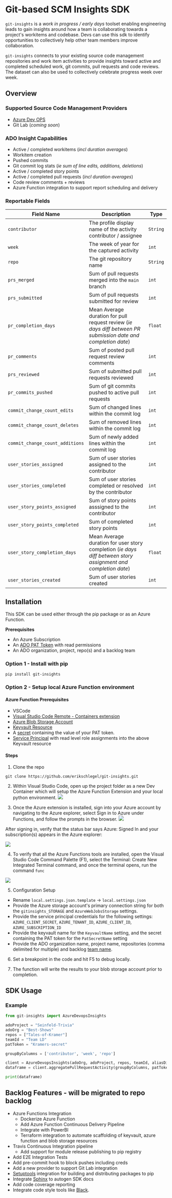 # Git-based SCM Insights SDK
`git-insights` is a _work in progress / early days_ toolset enabling engineering leads to gain insights around how a team is collaborating towards a project's workitems and codebase. Devs can use this sdk to identify opportunities to collectively help other team members improve collaboration.

`git-insights` connects to your existing source code management repositories and work item activities to provide insights toward active and completed scheduled work, git commits, pull requests and code reviews. The dataset can also be used to collectively celebrate progress week over week.

## Overview

### Supported Source Code Management Providers
- [Azure Dev OPS](https://azure.microsoft.com/en-us/services/devops/)
- Git Lab (_coming soon_)

### ADO Insight Capabilities
 - Active / completed workitems (_incl duration averages_)
 - Workitem creation
 - Pushed commits
 - Git commit log stats (_ie sum of line edits, additions, deletions_)
 - Active / completed story points
 - Active / completed pull requests (_incl duration averages_)
 - Code review comments + reviews
 - Azure Function integration to support report scheduling and delivery

### Reportable Fields
| Field Name  | Description | Type |
| ------------- | ------------- | ------------- |
| `contributor`  | The profile display name of the activity contributor / assignee  | `String` |
| `week`  | The week of year for the captured activity  | `int` |
| `repo`  | The git repository name  | `String` |
| `prs_merged`  | Sum of pull requests merged into the `main` branch  | `int` |
| `prs_submitted`  | Sum of pull requests submitted for review  | `int` |
| `pr_completion_days`  | Mean Average duration for pull request review (_ie days diff between PR submission date and completion date_)  | `float` |
| `pr_comments`  | Sum of posted pull request review comments | `int` |
| `prs_reviewed`  | Sum of submitted pull requests reviewed | `int` |
| `pr_commits_pushed`  | Sum of git commits pushed to active pull requests | `int` |
| `commit_change_count_edits`  | Sum of changed lines within the commit log | `int` |
| `commit_change_count_deletes`  | Sum of removed lines within the commit log | `int` |
| `commit_change_count_additions`  | Sum of newly added lines within the commit log | `int` |
| `user_stories_assigned`  | Sum of user stories assigned to the contributor | `int` |
| `user_stories_completed`  | Sum of user stories completed or resolved by the contributor | `int` |
| `user_story_points_assigned`  | Sum of story points asssigned to the contributor | `int` |
| `user_story_points_completed`  | Sum of completed story points | `int` |
| `user_story_completion_days`  | Mean Average duration for user story completion (_ie days diff between story assignment and completion date_) | `float` |
| `user_stories_created`  | Sum of user stories created | `int` |

## Installation

This SDK can be used either through the pip package or as an Azure Function.

**Prerequisites**
- An Azure Subscription
- An [ADO PAT Token](https://docs.microsoft.com/en-us/azure/devops/organizations/accounts/use-personal-access-tokens-to-authenticate?view=azure-devops&tabs=preview-page#create-a-pat) with read permissions
- An ADO organization, project, repo(s) and a backlog team

### Option 1 - Install with pip

```
pip install git-insights
```

### Option 2 - Setup local Azure Function environment

#### Azure Function Prerequisites
- VSCode
- [Visual Studio Code Remote - Containers extension](https://code.visualstudio.com/docs/remote/containers)
- [Azure Blob Storage Account](https://docs.microsoft.com/en-us/azure/storage/blobs/storage-blob-create-account-block-blob?tabs=azure-portal)
- [Keyvault Resource](https://docs.microsoft.com/en-us/azure/key-vault/secrets/quick-create-portal#create-a-vault)
- A [secret](https://docs.microsoft.com/en-us/azure/key-vault/secrets/quick-create-portal#add-a-secret-to-key-vault) containing the value of your PAT token.
- [Service Principal](https://docs.microsoft.com/en-us/azure/active-directory/develop/howto-create-service-principal-portal) with read level role assignments into the above Keyvault resource

#### Steps
1. Clone the repo
```
git clone https://github.com/erikschlegel/git-insights.git
```

2. Within Visual Studio Code, open up the project folder as a new Dev Container which will setup the Azure Function Extension and your local python environment.
![](https://code.visualstudio.com/assets/docs/remote/containers/dev-container-progress.png)

3. Once the Azure extension is installed, sign into your Azure account by navigating to the Azure explorer, select Sign in to Azure under Functions, and follow the prompts in the browser.
![](https://docs.microsoft.com/en-us/azure/developer/python/media/tutorial-vs-code-serverless-python/azure-sign-in.png)

After signing in, verify that the status bar says Azure: Signed In and your subscription(s) appears in the Azure explorer:

![](https://docs.microsoft.com/en-us/azure/developer/python/media/tutorial-vs-code-serverless-python/azure-account-status-bar.png)

4. To verify that all the Azure Functions tools are installed, open the Visual Studio Code Command Palette (F1), select the Terminal: Create New Integrated Terminal command, and once the terminal opens, run the command `func`

![](https://docs.microsoft.com/en-us/azure/developer/python/media/tutorial-vs-code-serverless-python/check-azure-functions-tools-prerequisites-in-visual-studio-code.png)

5. Configuration Setup
- Rename `local.settings.json.template` -> `local.settings.json`
- Provide the Azure storage account's primary connection string for both the `gitinsights_STORAGE` and `AzureWebJobsStorage` settings.
- Provide the service principal credentials for the following settings: `AZURE_CLIENT_SECRET`, `AZURE_TENANT_ID`, `AZURE_CLIENT_ID`, `AZURE_SUBSCRIPTION_ID`
- Provide the keyvault name for the `KeyvaultName` setting, and the secret containing the PAT token for the `PatSecretName` setting
- Provide the ADO organization name, project name, repositories (comma delimited for multiple) and backlog [team name](https://docs.microsoft.com/en-us/azure/devops/organizations/settings/add-teams?bc=%2Fazure%2Fdevops%2Fboards%2Fbreadcrumb%2Ftoc.json&toc=%2Fazure%2Fdevops%2Fboards%2Ftoc.json&view=azure-devops&tabs=preview-page).

6. Set a breakpoint in the code and hit F5 to debug locally.

7. The function will write the results to your blob storage account prior to completion.

## SDK Usage

### Example

```python
from git-insights import AzureDevopsInsights

adoProject = "Seinfeld-Trivia"
adoOrg = "Best-Shows"
repos = ["Tales-of-Kramer"]
teamId = "Team LD"
patToken = "Kramers-secret"

groupByColumns = ['contributor', 'week', 'repo']

client = AzureDevopsInsights(adoOrg, adoProject, repos, teamId, aliasDict)
dataframe = client.aggregatePullRequestActivity(groupByColumns, patToken)

print(dataframe)
```

## Backlog Features - will be migrated to repo backlog
- Azure Functions Integration
  - Dockerize Azure Function
  - Add Azure Function Continuous Delivery Pipeline
  - Integrate with PowerBI
  - Terraform integration to automate scaffolding of keyvault, azure function and blob storage resources
- Travis Continuous Integration pipeline
  - Add support for module release publishing to pip registry
- Add E2E Integration Tests
- Add pre-commit hook to block pushes including creds
- Add a new provider to support Git Lab integration
- [Setuptools](https://setuptools.readthedocs.io/en/latest/setuptools.html) integration for building and distributing packages to pip
- Integrate [Sphinx](https://www.sphinx-doc.org/en/master/) to autogen SDK docs
- Add code coverage reporting
- Integrate code style tools like [Black](https://github.com/psf/black).
